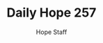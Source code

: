 ---
image: /assets/img/daily-hope-default-artwork.png
title: Daily Hope 257
number: 257
categories:
  - Daily Hope
author: Hope Staff
notes: Daily Hope 257
embed: >-
  <iframe style="border-radius:12px" src="https://open.spotify.com/embed/episode/2HCPFT5B599nCUkwMkHaAv?utm_source=generator" width="100%" height="152" frameBorder="0" allowfullscreen="" allow="autoplay; clipboard-write; encrypted-media; fullscreen; picture-in-picture" loading="lazy"></iframe>
---